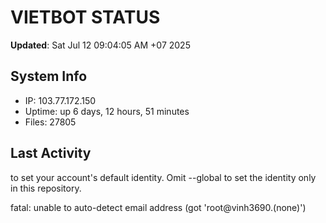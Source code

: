 # VIETBOT STATUS
**Updated**: Sat Jul 12 09:04:05 AM +07 2025

## System Info
- IP: 103.77.172.150
- Uptime: up 6 days, 12 hours, 51 minutes
- Files: 27805

## Last Activity

to set your account's default identity.
Omit --global to set the identity only in this repository.

fatal: unable to auto-detect email address (got 'root@vinh3690.(none)')
